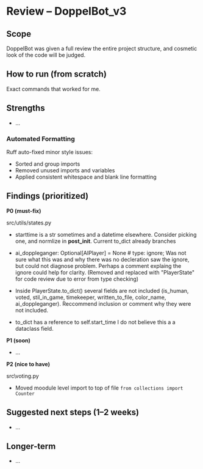 # Review – DoppelBot_v3

## Scope
DoppelBot was given a full review the entire project structure, and cosmetic look of the code will be judged.

## How to run (from scratch)
Exact commands that worked for me.

## Strengths
- …

### Automated Formatting 
Ruff auto-fixed minor style issues:
- Sorted and group imports
- Removed unused imports and variables
- Applied consistent whitespace and blank line formatting

## Findings (prioritized)
**P0 (must-fix)**  

src/utils/states.py
- starttime is a str sometimes and a datetime elsewhere. Consider picking one, and normlize in __post_init__. Current to_dict already branches

- ai_doppleganger: Optional[AIPlayer] = None  # type: ignore;
    Was not sure what this was and why there was no decleration saw the ignore, but could not diagnose problem. Perhaps a comment explaing the ignore could help for clarity. (Removed and replaced with "PlayerState" for code review due to error from type checking)

- Inside PlayerState.to_dict() several fields are not included (is_human, voted, stil_in_game, timekeeper, written_to_file, color_name, ai_doppleganger). Reccommend inclusion or comment why they were not included.

- to_dict has a reference to self.start_time I do not believe this a a dataclass field.

**P1 (soon)**  
- …

**P2 (nice to have)**  

src\voting.py
- Moved moodule level import to top of file 
    ``` from collections import Counter ```

## Suggested next steps (1–2 weeks)
- …

## Longer-term
- …
